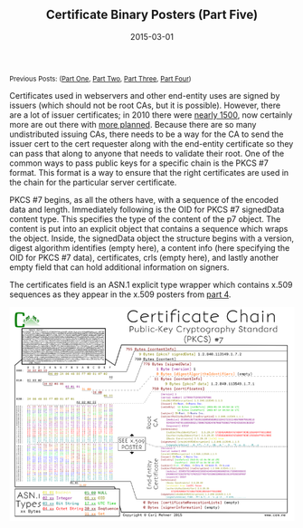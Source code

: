 <article markdown="1">

<header markdown="1">
 
# Certificate Binary Posters (Part Five)

<time class="pubdate" datetime="2015-03-01">2015-03-01</time>

</header>
  
  <p><small>Previous Posts: (<a href="20141221-cert-binaries.html">Part One</a>, <a href="20150104-cert-binaries-2.html">Part Two</a>, <a href="20150121-cert-binaries-3.html">Part Three</a>, <a href="20150209-cert-binaries-4.html">Part Four</a>)</small></p>
  <p>Certificates used in webservers and other end-entity uses are signed by issuers (which should not be root CAs, but it is possible). However, there are a lot of issuer certificates; in 2010 there were <a href="https://www.eff.org/files/ccc2010.pdf">nearly 1500</a>, now certainly more are out there with <a href="https://letsencrypt.org">more planned</a>. Because there are so many undistributed issuing CAs, there needs to be a way for the CA to send the issuer cert to the cert requester along with the end-entity certificate so they can pass that along to anyone that needs to validate their root. One of the common ways to pass public keys for a specific chain is the PKCS #7 format. This format is a way to ensure that the right certificates are used in the chain for the particular server certificate.</p>
  <p>PKCS #7 begins, as all the others have, with a sequence of the encoded data and length. Immediately following is the OID for PKCS #7 signedData content type. This specifies the type of the content of the p7 object. The content is put into an explicit object that contains a sequence which wraps the object. Inside, the signedData object the structure begins with a version, digest algorithm identifies (empty here), a content info (here specifying the OID for PKCS #7 data), certificates, crls (empty here), and lastly another empty field that can hold additional information on signers.<p>
  <p>The certificates field is an ASN.1 explicit type wrapper which contains x.509 sequences as they appear in the x.509 posters from <a href="20150209-cert-binaries-4.html">part 4</a>.<p>
<a href="art/cryptoposters/pkcs7.png" target="_blank"><img src="art/cryptoposters/pkcs7.png"  alt="p7b" /></a>

</article>
